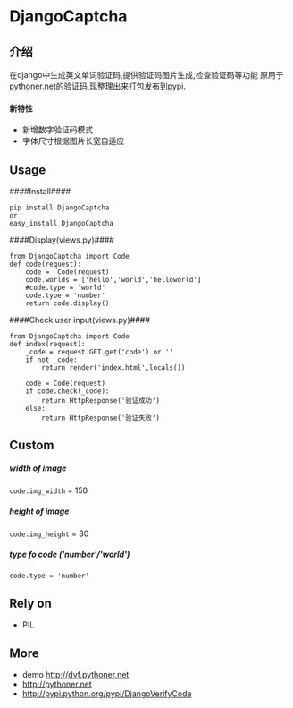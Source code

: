 DjangoCaptcha 
=======================
介绍
----
在django中生成英文单词验证码,提供验证码图片生成,检查验证码等功能
原用于[pythoner.net](http://pythoner.net)的验证码,现整理出来打包发布到pypi.

#### 新特性
+ 新增数字验证码模式
+ 字体尺寸根据图片长宽自适应


Usage
---
####Install####
```
pip install DjangoCaptcha
or
easy_install DjangoCaptcha
```
####Display(views.py)####
```
from DjangoCaptcha import Code
def code(request):
    code =  Code(request)
    code.worlds = ['hello','world','helloworld']
    #code.type = 'world'
    code.type = 'number'
    return code.display()
```

####Check user input(views.py)####
```
from DjangoCaptcha import Code
def index(request):
    _code = request.GET.get('code') or ''
    if not _code:
        return render('index.html',locals())

    code = Code(request)
    if code.check(_code):
        return HttpResponse('验证成功')
    else:
        return HttpResponse('验证失败')
```

Custom
-----
##### width of image
`code.img_width` = 150
##### height of image 
`code.img_height` = 30
##### type fo code ('number'/'world')
`code.type = 'number'`

Rely on
----
+ PIL

More
----
+ demo <http://dvf.pythoner.net>
+ <http://pythoner.net>
+ <http://pypi.python.org/pypi/DjangoVerifyCode>
